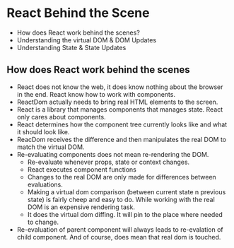 # React Behind the Scene

- How does React work behind the scenes?
- Understanding the virtual DOM & DOM Updates
- Understanding State & State Updates

## How does React work behind the scenes

- React does not know the web, it does know nothing about the browser in the end. React know how to work with components.
- ReactDom actually needs to bring real HTML elements to the screen.
- React is a library that manages components that manages state. React only cares about components.
- React determines how the component tree currently looks like and what it should look like.
- ReacDom receives the difference and then manipulates the real DOM to match the virtual DOM.
- Re-evaluating components does not mean re-rendering the DOM.
  - Re-evaluate whenever props, state or context changes.
  - React executes component functions
  - Changes to the real DOM are only made for differences between evaluations.
  - Making a virtual dom comparison (between current state n previous state) is fairly cheep and easy to do. While working with the real DOM is an expensive rendering task.
  - It does the virtual dom diffing. It will pin to the place where needed to change.
- Re-evaluation of parent component will always leads to re-evalation of child component. And of course, does mean that real dom is touched.